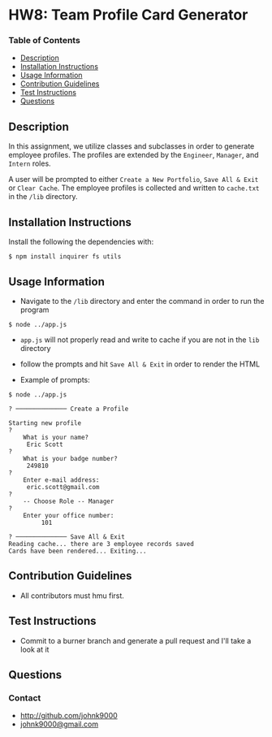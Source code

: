 # HW8: Team Profile Card Generator 

### Table of Contents
  * [Description](#description)
  * [Installation Instructions](#installation-instructions)
  * [Usage Information](#usage-information)
  * [Contribution Guidelines](#contribution-guidelines)
  * [Test Instructions](#test-instructions)
  * [Questions](#Questions)

 ## Description 

In this assignment, we utilize classes and subclasses in order to generate employee profiles.  The profiles are extended by the `Engineer`, `Manager`, and `Intern` roles. 

A user will be prompted to either `Create a New Portfolio`, `Save All & Exit` or `Clear Cache`. The employee profiles is collected and written to `cache.txt` in the `/lib` directory.

 ## Installation Instructions 

Install the following the dependencies with: 
```
$ npm install inquirer fs utils
```

 ## Usage Information 
 
* Navigate to the `/lib` directory and enter the command in order to run the program 
 ```
$ node ../app.js
``` 
* `app.js` will not properly read and write to cache if you are not in the `lib` directory 
* follow the prompts and hit `Save All & Exit` in order to render the HTML

* Example of prompts:
```
$ node ../app.js

? ────────────── Create a Profile

Starting new profile
?
    What is your name?
     Eric Scott
?
    What is your badge number? 
     249810
?
    Enter e-mail address: 
     eric.scott@gmail.com
?
    -- Choose Role -- Manager
?
    Enter your office number: 
         101

? ────────────── Save All & Exit
Reading cache... there are 3 employee records saved
Cards have been rendered... Exiting...
```

 ## Contribution Guidelines 
* All contributors must hmu first.

 ## Test Instructions 
* Commit to a burner branch and generate a pull request and I'll take a look at it

## Questions
### Contact
* http://github.com/johnk9000
* johnk9000@gmail.com